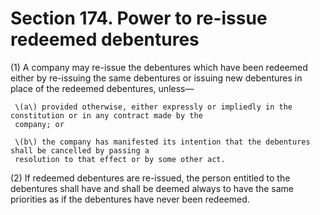 # Section 174. Power to re-issue redeemed debentures

\(1\) A company may re-issue the debentures which have been redeemed either by re-issuing the same debentures or issuing new debentures in place of the redeemed debentures, unless—

     \(a\) provided otherwise, either expressly or impliedly in the constitution or in any contract made by the  
     company; or

     \(b\) the company has manifested its intention that the debentures shall be cancelled by passing a  
     resolution to that effect or by some other act.

\(2\) If redeemed debentures are re-issued, the person entitled to the debentures shall have and shall be deemed always to have the same priorities as if the debentures have never been redeemed.



